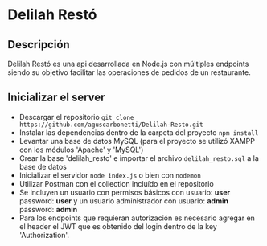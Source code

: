 # Delilah Restó
## Descripción
Delilah Restó es una api desarrollada en Node.js con múltiples endpoints siendo su objetivo facilitar las operaciones de pedidos de un restaurante.
## Inicializar el server
- Descargar el repositorio `git clone https://github.com/aguscarbonetti/Delilah-Resto.git`
- Instalar las dependencias dentro de la carpeta del proyecto `npm install`
- Levantar una base de datos MySQL (para el proyecto se utilizó XAMPP con los módulos 'Apache' y 'MySQL')
- Crear la base 'delilah_resto' e importar el archivo `delilah_resto.sql` a la base de datos
- Inicializar el servidor `node index.js` o bien con `nodemon`
- Utilizar Postman con el collection incluído en el repositorio
- Se incluyen un usuario con permisos básicos con usuario: **user** password: **user** y un usuario administrador con usuario: **admin** password: **admin**
- Para los endpoints que requieran autorización es necesario agregar en el header el JWT que es obtenido del login dentro de la key 'Authorization'.